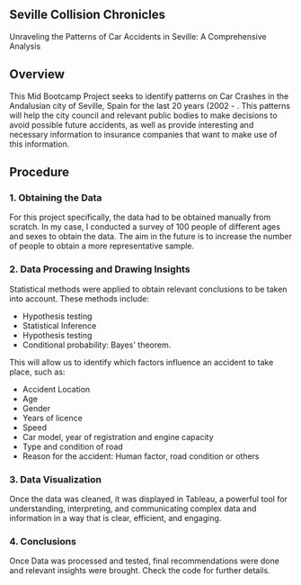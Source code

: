 ## Seville Collision Chronicles
Unraveling the Patterns of Car Accidents in Seville: A Comprehensive Analysis

## Overview
This Mid Bootcamp Project seeks to identify patterns on Car Crashes in the Andalusian city of Seville, Spain for the last 20 years (2002 - . This patterns will help the city council and relevant public bodies to make decisions to avoid possible future accidents, as well as provide interesting and necessary information to insurance companies that want to make use of this information.

## Procedure
### 1. Obtaining the Data
For this project specifically, the data had to be obtained manually from scratch. In my case, I conducted a survey of 100 people of different ages and sexes to obtain the data. The aim in the future is to increase the number of people to obtain a more representative sample.

### 2. Data Processing and Drawing Insights
Statistical methods were applied to obtain relevant conclusions to be taken into account. These methods include:
- Hypothesis testing
- Statistical Inference
- Hypothesis testing
- Conditional probability: Bayes' theorem.

This will allow us to identify which factors influence an accident to take place, such as:
- Accident Location
- Age
- Gender
- Years of licence
- Speed 
- Car model, year of registration and engine capacity
- Type and condition of road
- Reason for the accident: Human factor, road condition or others

### 3. Data Visualization 
Once the data was cleaned, it was displayed in Tableau, a powerful tool for understanding, interpreting, and communicating complex data and information in a way that is clear, efficient, and engaging.

### 4. Conclusions
Once Data was processed and tested, final recommendations were done and relevant insights were brought. Check the code for further details.

